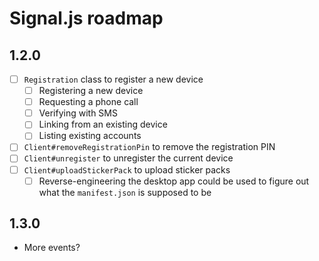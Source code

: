 # Signal.js roadmap

## 1.2.0
* [ ] `Registration` class to register a new device
  * [ ] Registering a new device
  * [ ] Requesting a phone call
  * [ ] Verifying with SMS
  * [ ] Linking from an existing device
  * [ ] Listing existing accounts
* [ ] `Client#removeRegistrationPin` to remove the registration PIN
* [ ] `Client#unregister` to unregister the current device
* [ ] `Client#uploadStickerPack` to upload sticker packs
  * [ ] Reverse-engineering the desktop app could be used to figure out what the `manifest.json` is supposed to be

## 1.3.0
* More events?